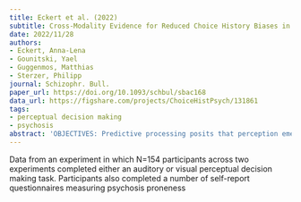 ```yaml
---
title: Eckert et al. (2022)
subtitle: Cross-Modality Evidence for Reduced Choice History Biases in Psychosis-Prone Individuals
date: 2022/11/28
authors:
- Eckert, Anna-Lena
- Gounitski, Yael
- Guggenmos, Matthias
- Sterzer, Philipp
journal: Schizophr. Bull.
paper_url: https://doi.org/10.1093/schbul/sbac168
data_url: https://figshare.com/projects/ChoiceHistPsych/131861
tags:
- perceptual decision making
- psychosis
abstract: 'OBJECTIVES: Predictive processing posits that perception emerges from inferential processes within a hierarchical cortical system. Alterations of these processes may result in psychotic experiences, such as hallucinations and delusions. Central to the predictive processing account of psychosis is the notion of aberrant weights attributed to prior information and sensory input. Based on the notion that previous perceptual choices represent a relevant source of prior information, we here asked whether the propensity towards psychotic experiences may be related to altered choice history biases in perceptual decision-making. METHODS: We investigated the relationship between choice history biases in perceptual decision-making and psychosis proneness in the general population. Choice history biases and their adaptation to experimentally induced changes in stimulus serial dependencies were investigated in decision-making tasks with auditory (experiment 1) and visual (experiment 2) stimuli. We further explored a potential compensatory mechanism for reduced choice history biases by reliance on predictive cross-modal cues. RESULTS: In line with our preregistered hypothesis, psychosis proneness was associated with decreased choice history biases in both experiments. This association is generalized across conditions with and without stimulus serial dependencies. We did not find consistent evidence for a compensatory reliance on cue information in psychosis-prone individuals across experiments. CONCLUSIONS: Our results show reduced choice history biases in psychosis proneness. A compensatory mechanism between implicit choice history effects and explicit cue information is not supported unequivocally by our data.'
---
```


Data from an experiment in which N=154 participants across two experiments completed either an auditory or visual perceptual decision making task. Participants also completed a number of self-report questionnaires measuring psychosis proneness 
